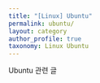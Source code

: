 ```yaml
---
title: "[Linux] Ubuntu"
permalink: ubuntu/
layout: category
author_profile: true
taxonomy: Linux Ubuntu
---
```


Ubuntu 관련 글
